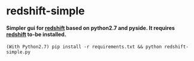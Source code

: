 # redshift-simple
#### Simpler gui for [redshift](https://github.com/jonls/redshift) based on python2.7 and pyside. It requires [redshift](https://github.com/jonls/redshift) to-be installed.

`(With Python2.7) pip install -r requirements.txt && python redshift-simple.py`
